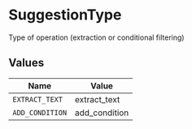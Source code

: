 # SuggestionType

Type of operation (extraction or conditional filtering)


## Values

| Name            | Value           |
| --------------- | --------------- |
| `EXTRACT_TEXT`  | extract_text    |
| `ADD_CONDITION` | add_condition   |